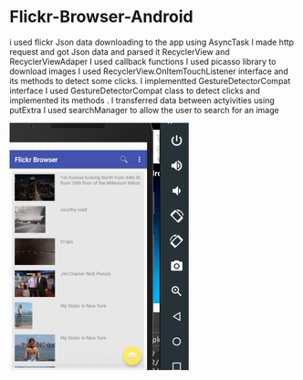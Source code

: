 # Flickr-Browser-Android
i used flickr Json data downloading to the app using AsyncTask
I made http request and got Json data and parsed it RecyclerView and RecyclerViewAdaper
I used callback functions
I used picasso library to download images
I used RecyclerView.OnItemTouchListener interface and its methods to detect some clicks.
I implementted GestureDetectorCompat interface
I used GestureDetectorCompat class to detect clicks and implemented its methods .
I transferred data between actyivities using putExtra
I used searchManager to allow the user to search for an image

![images](https://github.com/assemalturifi/Flickr-Browser-Android/blob/master/Screen%20Shot%202019-01-24%20at%205.58.43%20PM.png)
